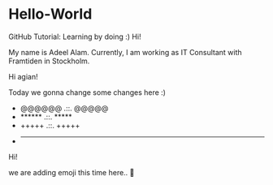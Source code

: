 # Hello-World
GitHub Tutorial: Learning by doing :)
Hi!

My name is Adeel Alam. Currently, I am working as IT Consultant with Framtiden in Stockholm.


Hi agian!

Today we gonna change some changes here :)
+ @@@@@@ .::. @@@@@
+ ****** .::. *****
+ +++++ .::. +++++
+ -----------------

Hi!

we are adding emoji this time here..
:100:
